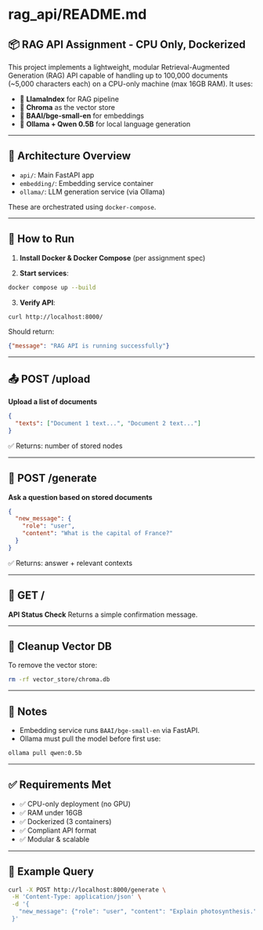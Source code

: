 # rag_api/README.md

## 📦 RAG API Assignment - CPU Only, Dockerized

This project implements a lightweight, modular Retrieval-Augmented Generation (RAG) API capable of handling up to 100,000 documents (~5,000 characters each) on a CPU-only machine (max 16GB RAM). It uses:

- 🧠 **LlamaIndex** for RAG pipeline
- 🔎 **Chroma** as the vector store
- 🤗 **BAAI/bge-small-en** for embeddings
- 💬 **Ollama + Qwen 0.5B** for local language generation

---

## 🔧 Architecture Overview

- `api/`: Main FastAPI app
- `embedding/`: Embedding service container
- `ollama/`: LLM generation service (via Ollama)

These are orchestrated using `docker-compose`.

---

## 🚀 How to Run

1. **Install Docker & Docker Compose** (per assignment spec)

2. **Start services**:
```bash
docker compose up --build
```

3. **Verify API**:
```bash
curl http://localhost:8000/
```
Should return:
```json
{"message": "RAG API is running successfully"}
```

---

## 📤 POST /upload
**Upload a list of documents**
```json
{
  "texts": ["Document 1 text...", "Document 2 text..."]
}
```
✅ Returns: number of stored nodes

---

## 💬 POST /generate
**Ask a question based on stored documents**
```json
{
  "new_message": {
    "role": "user",
    "content": "What is the capital of France?"
  }
}
```
✅ Returns: answer + relevant contexts

---

## 📡 GET /
**API Status Check**
Returns a simple confirmation message.

---

## 🧼 Cleanup Vector DB
To remove the vector store:
```bash
rm -rf vector_store/chroma.db
```

---

## 🧠 Notes
- Embedding service runs `BAAI/bge-small-en` via FastAPI.
- Ollama must pull the model before first use:
```bash
ollama pull qwen:0.5b
```

---

## ✅ Requirements Met
- ✅ CPU-only deployment (no GPU)
- ✅ RAM under 16GB
- ✅ Dockerized (3 containers)
- ✅ Compliant API format
- ✅ Modular & scalable

---

## 🧪 Example Query
```bash
curl -X POST http://localhost:8000/generate \
 -H 'Content-Type: application/json' \
 -d '{
   "new_message": {"role": "user", "content": "Explain photosynthesis."}
 }'
```
